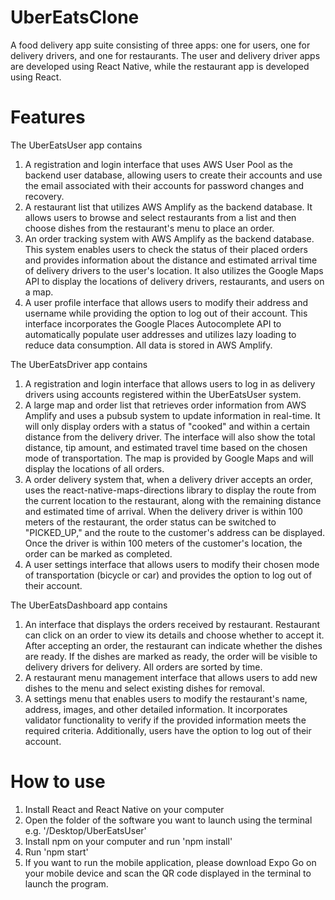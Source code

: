 # UberEatsClone
A food delivery app suite consisting of three apps: one for users, one for delivery drivers, and one for restaurants. The user and delivery driver apps are developed using React Native, while the restaurant app is developed using React.
# Features
The UberEatsUser app contains
1) A registration and login interface that uses AWS User Pool as the backend user database, allowing users to create their accounts and use the email associated with their accounts for password changes and recovery.
2) A restaurant list that utilizes AWS Amplify as the backend database. It allows users to browse and select restaurants from a list and then choose dishes from the restaurant's menu to place an order.
3) An order tracking system with AWS Amplify as the backend database. This system enables users to check the status of their placed orders and provides information about the distance and estimated arrival time of delivery drivers to the user's location. It also utilizes the Google Maps API to display the locations of delivery drivers, restaurants, and users on a map.
4) A user profile interface that allows users to modify their address and username while providing the option to log out of their account. This interface incorporates the Google Places Autocomplete API to automatically populate user addresses and utilizes lazy loading to reduce data consumption. All data is stored in AWS Amplify.

The UberEatsDriver app contains
1) A registration and login interface that allows users to log in as delivery drivers using accounts registered within the UberEatsUser system.
2) A large map and order list that retrieves order information from AWS Amplify and uses a pubsub system to update information in real-time. It will only display orders with a status of "cooked" and within a certain distance from the delivery driver. The interface will also show the total distance, tip amount, and estimated travel time based on the chosen mode of transportation. The map is provided by Google Maps and will display the locations of all orders.
3) A order delivery system that, when a delivery driver accepts an order, uses the react-native-maps-directions library to display the route from the current location to the restaurant, along with the remaining distance and estimated time of arrival. When the delivery driver is within 100 meters of the restaurant, the order status can be switched to "PICKED_UP," and the route to the customer's address can be displayed. Once the driver is within 100 meters of the customer's location, the order can be marked as completed.
4) A user settings interface that allows users to modify their chosen mode of transportation (bicycle or car) and provides the option to log out of their account.

The UberEatsDashboard app contains
1) An interface that displays the orders received by restaurant. Restaurant can click on an order to view its details and choose whether to accept it. After accepting an order, the restaurant can indicate whether the dishes are ready. If the dishes are marked as ready, the order will be visible to delivery drivers for delivery. All orders are sorted by time.
2) A restaurant menu management interface that allows users to add new dishes to the menu and select existing dishes for removal.
3) A settings menu that enables users to modify the restaurant's name, address, images, and other detailed information. It incorporates validator functionality to verify if the provided information meets the required criteria. Additionally, users have the option to log out of their account.
# How to use
1. Install React and React Native on your computer
2. Open the folder of the software you want to launch using the terminal e.g. '/Desktop/UberEatsUser'
3. Install npm on your computer and run 'npm install'
4. Run 'npm start'
5. If you want to run the mobile application, please download Expo Go on your mobile device and scan the QR code displayed in the terminal to launch the program.













